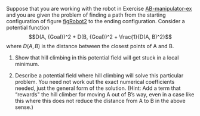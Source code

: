 

Suppose that you are working with the robot in
Exercise <a class="exerciseRef" title="" href="{{ site.baseurl }}/nlp-english-exercises/ex_3/">AB-manipulator-ex</a> and you are given the
problem of finding a path from the starting configuration of
figure <a class="insideExercisesFigRef" href="#figRobot2">figRobot2</a> to the ending configuration. Consider a potential
function $$D(A, {Goal})^2 + D(B, {Goal})^2 + \frac{1}{D(A, B)^2}$$
where $D(A,B)$ is the distance between the closest points of A and B.<br>

1.  Show that hill climbing in this potential field will get stuck in a
    local minimum.<br>

2.  Describe a potential field where hill climbing will solve this
    particular problem. You need not work out the exact numerical
    coefficients needed, just the general form of the solution. (Hint:
    Add a term that “rewards" the hill climber for moving A out of B’s
    way, even in a case like this where this does not reduce the
    distance from A to B in the above sense.)<br>
